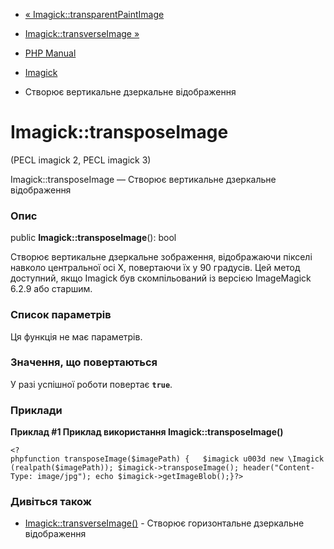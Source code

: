- [«
Imagick::transparentPaintImage](imagick.transparentpaintimage.md)
- [Imagick::transverseImage »](imagick.transverseimage.md)

- [PHP Manual](index.md)
- [Imagick](class.imagick.md)
- Створює вертикальне дзеркальне відображення

# Imagick::transposeImage

(PECL imagick 2, PECL imagick 3)

Imagick::transposeImage — Створює вертикальне дзеркальне відображення

### Опис

public **Imagick::transposeImage**(): bool

Створює вертикальне дзеркальне зображення, відображаючи пікселі навколо
центральної осі X, повертаючи їх у 90 градусів. Цей метод доступний,
якщо Imagick був скомпільований із версією ImageMagick 6.2.9 або старшим.

### Список параметрів

Ця функція не має параметрів.

### Значення, що повертаються

У разі успішної роботи повертає **`true`**.

### Приклади

**Приклад #1 Приклад використання **Imagick::transposeImage()****

` <?phpfunction transposeImage($imagePath) {   $imagick u003d new \Imagick(realpath($imagePath)); $imagick->transposeImage(); header("Content-Type: image/jpg"); echo $imagick->getImageBlob();}?> `

### Дивіться також

- [Imagick::transverseImage()](imagick.transverseimage.md) - Створює
горизонтальне дзеркальне відображення

